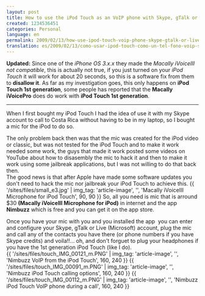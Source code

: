 ```yaml
---
layout: post
title: How to use the iPod Touch as an VoIP phone with Skype, gTalk or live
created: 1234536451
categories: Personal
language: en
permalink: 2009/02/13/how-use-ipod-touch-voip-phone-skype-gtalk-or-live-5/
translation: es/2009/02/13/como-usar-ipod-touch-como-un-tel-fono-voip-skype-gtalk-o-live-6/
---
```

__Updated:__ Since one of the _iPhone OS 3.x.x_ they made the _Macally iVoiceIII_ _not compatible_, this is actually not true, if you just turned on your _iPod Touch_ it will work for about 20 seconds, so this is a software fix from them to __disallow it__. As far as my investigation goes, this only happens on __iPod Touch 1st generation__, some people has reported that the __Macally iVoicePro__ does do work with __iPod Touch 1st generation__.

---
When I first bought my iPod Touch I had the idea of use it with my Skype account to call to Costa Rica without having to be in my laptop, so I bought a mic for the iPod to do so.

The only problem back then was that the mic was created for the iPod video or classic, but was not tested for the iPod Touch and to make it work needed some work, the guys that made it work posted some videos on YouTube about how to disasembly the mic to hack it and then to make it work using some jailbreak applications, but I was not willing to do that back then.   
The good news is that after Apple have made some software updates you don't need to hack the mic nor jailbreak your iPod Touch to achieve this.
{{ '/sites/files/small_e3.jpg' | img_tag: 'article-image', '', 'Macally iVoiceIII Microphone for iPod Touch', 90, 90 }}
So, all you need is mic that is arround $30 __(Macally iVoiceIII Microphone for iPod)__ in internet and the app __Nimbuzz__ which is free and you can get it on the app store.

Once you have your mic with you and you installed the app&nbsp; you can enter and configure your Skype, gTalk or Live (Microsoft) account, plug the mic and call any of the contacts you have there (or phone numbers if you have Skype credits) and voila!!... oh, and don't forguet to plug your headphones if you have the 1st generation iPod Touch (like I do).   
{{ '/sites/files/touch_IMG_00121_m.PNG' | img_tag: 'article-image', '', 'Nimbuzz VoIP from the iPod Touch', 160, 240 }}
{{ '/sites/files/touch_IMG_00091_m.PNG' | img_tag: 'article-image', '', 'Nimbuzz iPod Touch calling options', 160, 240 }}
{{ '/sites/files/touch_IMG_00112_m.PNG' | img_tag: 'article-image', '', 'Nimbuzz iPod Touch VoIP phone during a call', 160, 240 }}

